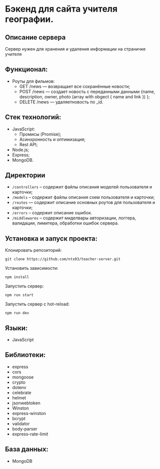 # Бэкенд для сайта учителя географии.

## Описание сервера

Сервер нужен для хранения и удаления информации на страничке учителя

## Функционал:

- Роуты для фильмов:
  - GET /news — возвращает все сохранённые новости;
  - POST /news — создает новость с переданными данными {name, description, owner, photo (array with obgect { name and link }) };
  - DELETE /news — удаляетновость по \_id.

## Стек технологий:

- JavaScript:
  - Промисы (Promise);
  - Асинхронность и оптимизация;
  - Rest API;
- Node.js;
- Express;
- MongoDB.

## Директории

- `/controllers` – содержит файлы описания моделей пользователя и карточки;
- `/models` – содержит файлы описания схем пользователя и карточки;
- `/routes` — содержит описание основных роутов для пользователя и карточки;
- `/errors` – содержит описание ошибок.
- `/middlewares` – содержит миделвары авторизации, логгера, валидации, лимитера, обработки ошибок сервера.

## Установка и запуск проекта:

Клонировать репозиторий:

    git clone https://github.com/ntx03/teacher-server.git

Установить зависимости:

    npm install

Запустить сервер:

    npm run start

Запустить сервер с hot-reload:

    npm run dev

## Языки:

- JavaScript

## Библиотеки:

- express
- cors
- mongoose
- crypto
- dotenv
- celebrate
- helmet
- jsonwebtoken
- Winston
- express-winston
- bcrypt
- validator
- body-parser
- express-rate-limit

## База данных:

- MongoDB
